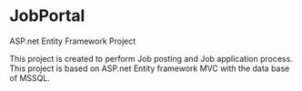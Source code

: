 # JobPortal
ASP.net Entity Framework Project

This project is created to perform Job posting and Job application process.
This project is based on ASP.net Entity framework MVC with the data base of MSSQL.
